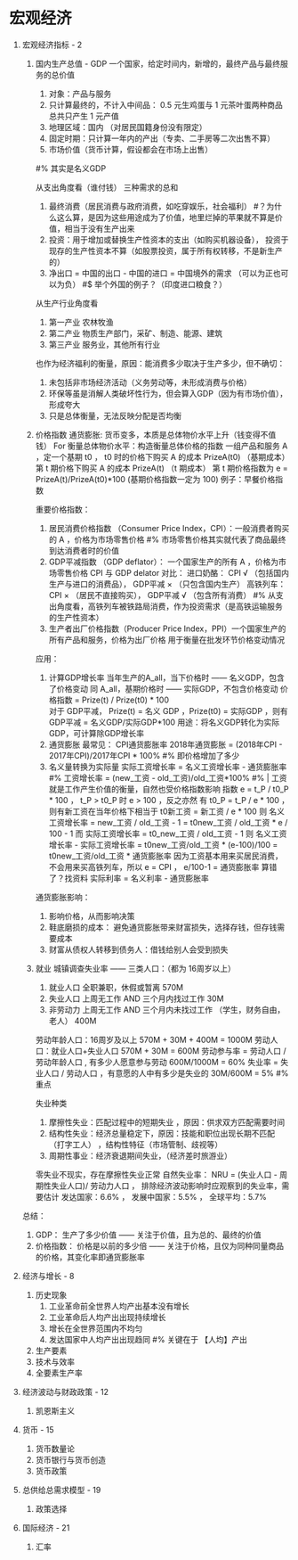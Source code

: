 # 宏观经济

1. 宏观经济指标 - 2
    1. 国内生产总值 - GDP
        一个国家，给定时间内，新增的，最终产品与最终服务的总价值
        1. 对象：产品与服务
        2. 只计算最终的，不计入中间品：
            0.5 元生鸡蛋与 1 元茶叶蛋两种商品总共只产生 1 元产值
        3. 地理区域：国内 （对居民国籍身份没有限定）
        4. 固定时期：只计算一年内的产出（专卖、二手房等二次出售不算）
        5. 市场价值（货币计算，假设都会在市场上出售）

        #% 其实是名义GDP
        
        从支出角度看（谁付钱）
        三种需求的总和
        1. 最终消费（居民消费与政府消费，如吃穿娱乐，社会福利） #？为什么这么算，是因为这些用途成为了价值，地里烂掉的苹果就不算是价值，相当于没有生产出来
        2. 投资：用于增加或替换生产性资本的支出（如购买机器设备），
            投资于现存的生产性资本不算（如股票投资，属于所有权转移，不是新生产的）
        3. 净出口 = 中国的出口 - 中国的进口 = 中国境外的需求 （可以为正也可以为负） #$ 举个外国的例子？（印度进口粮食？）

        从生产行业角度看
        1. 第一产业 农林牧渔
        2. 第二产业 物质生产部门，采矿、制造、能源、建筑
        3. 第三产业 服务业，其他所有行业

        也作为经济福利的衡量，原因：能消费多少取决于生产多少，但不确切：
        1. 未包括非市场经济活动（义务劳动等，未形成消费与价格）
        2. 环保等虽是消解人类破坏性行为，但会算入GDP（因为有市场价值），形成夸大
        3. 只是总体衡量，无法反映分配是否均衡


    2. 价格指数
        通货膨胀: 货币变多，本质是总体物价水平上升（钱变得不值钱）
        For 衡量总体物价水平：构造衡量总体价格的指数
            一组产品和服务 A ，定一个基期 t0 ，
            t0 时的价格下购买 A 的成本 PrizeA(t0) （基期成本）
            第 t 期价格下购买 A 的成本 PrizeA(t) （t 期成本）
            第 t 期价格指数为 e = PrizeA(t)/PrizeA(t0)*100 (基期价格指数一定为 100)
            例子：早餐价格指数

        重要价格指数：
        1. 居民消费价格指数 （Consumer Price Index，CPI）：一般消费者购买的 A ，价格为市场零售价格 #% 市场零售价格其实就代表了商品最终到达消费者时的价值
        2. GDP平减指数 （GDP deflator）： 一个国家生产的所有 A ，价格为市场零售价格
            CPI 与 GDP delator 对比：
            进口奶酪： CPI √ （包括国内生产与进口的消费品）， GDP平减 × （只包含国内生产）
            高铁列车： CPI × （居民不直接购买）， GDP平减 √ （包含所有消费） #% 从支出角度看，高铁列车被铁路局消费，作为投资需求（是高铁运输服务的生产性资本）
        3. 生产者出厂价格指数（Producer Price Index，PPI）一个国家生产的所有产品和服务，价格为出厂价格
            用于衡量在批发环节价格变动情况

        应用：
        1. 计算GDP增长率
            当年生产的A_all，当下价格时 —— 名义GDP，包含了价格变动
            同 A_all，基期价格时 —— 实际GDP，不包含价格变动
            价格指数 = Prize(t) / Prize(t0) * 100  
            对于 GDP平减， Prize(t) = 名义 GDP ，Prize(t0) = 实际GDP ，则有 GDP平减 = 名义GDP/实际GDP*100
            用途：将名义GDP转化为实际GDP，可计算除GDP增长率
        2. 通货膨胀
            最常见： CPI通货膨胀率
            2018年通货膨胀 = (2018年CPI - 2017年CPI)/2017年CPI * 100% 
            #% 即价格增加了多少
        3. 名义量转换为实际量
            实际工资增长率 = 名义工资增长率 - 通货膨胀率 #% 工资增长率 = (new_工资 - old_工资)/old_工资*100%
            #% |
                工资就是工作产生价值的衡量，自然也受价格指数影响
                指数 e = t_P / t0_P * 100 ， t_P > t0_P 时 e > 100 ，反之亦然
                有 t0_P = t_P / e * 100 ，则有新工资在当年价格下相当于 t0新工资 = 新工资 / e * 100
                则 名义工资增长率 = new_工资 / old_工资 - 1 = t0new_工资 / old_工资 * e / 100 - 1
                而 实际工资增长率 = t0_new_工资 / old_工资 - 1
                则 名义工资增长率 - 实际工资增长率 = t0new_工资/old_工资 * (e-100)/100 = t0new_工资/old_工资 * 通货膨胀率
                因为工资基本用来买居民消费，不会用来买高铁列车，所以 e = CPI ， e/100-1 = 通货膨胀率
                算错了？找资料
            实际利率 = 名义利率 - 通货膨胀率

        通货膨胀影响：
        1. 影响价格，从而影响决策
        2. 鞋底磨损的成本： 避免通货膨胀带来财富损失，选择存钱，但存钱需要成本
        3. 财富从债权人转移到债务人：借钱给别人会受到损失


    3. 就业
        城镇调查失业率 —— 三类人口：（都为 16周岁以上）
        1. 就业人口 全职兼职，休假或暂离 570M
        2. 失业人口 上周无工作 AND 三个月内找过工作 30M
        3. 非劳动力 上周无工作 AND 三个月内未找过工作 （学生，财务自由，老人） 400M

        劳动年龄人口：16周岁及以上 570M + 30M + 400M = 1000M
        劳动人口：就业人口+失业人口 570M + 30M = 600M
        劳动参与率 = 劳动人口 / 劳动年龄人口 , 有多少人愿意参与劳动 600M/1000M = 60%
        失业率 = 失业人口 / 劳动人口 ，有意愿的人中有多少是失业的 30M/600M = 5% #% 重点

        失业种类
        1. 摩擦性失业：匹配过程中的短期失业 ，原因：供求双方匹配需要时间
        2. 结构性失业：经济总量稳定下，原因：技能和职位出现长期不匹配 （打字工人） ，结构性特征（市场管制、歧视等） 
        3. 周期性事业：经济衰退期间失业，（经济差时旅游业）

        零失业不现实，存在摩擦性失业正常
        自然失业率： NRU = (失业人口 - 周期性失业人口)/ 劳动力人口 ， 排除经济波动影响时应观察到的失业率，需要估计
        发达国家：6.6% ， 发展中国家：5.5% ， 全球平均：5.7%

    总结：
    1. GDP： 生产了多少价值 —— 关注于价值，且为总的、最终的价值
    2. 价格指数： 价格是以前的多少倍 —— 关注于价格，且仅为同种同量商品的价格，其变化率即通货膨胀率


2. 经济与增长 - 8
    1. 历史现象
        1. 工业革命前全世界人均产出基本没有增长
        2. 工业革命后人均产出出现持续增长
        3. 增长在全世界范围内不均匀
        4. 发达国家中人均产出出现趋同
        #% 关键在于 【人均】产出
    2. 生产要素
    3. 技术与效率
    4. 全要素生产率
3. 经济波动与财政政策 - 12
    1. 凯恩斯主义
4. 货币 - 15
    1. 货币数量论
    2. 货币银行与货币创造
    3. 货币政策
5. 总供给总需求模型 - 19
    1. 政策选择
6. 国际经济 - 21
    1. 汇率